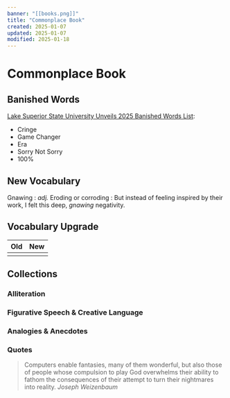 ```yaml
---
banner: "[[books.png]]"
title: "Commonplace Book"
created: 2025-01-07
updated: 2025-01-07
modified: 2025-01-18
---
```


# Commonplace Book

## Banished Words

[Lake Superior State University Unveils 2025 Banished Words List](https://www.lssu.edu/lake-superior-state-university-unveils-2025-banished-words-list/):
- Cringe
- Game Changer
- Era
- Sorry Not Sorry
- 100%

## New Vocabulary

Gnawing
: _adj._ Eroding or corroding
	: But instead of feeling inspired by their work, I felt this deep, _gnawing_ negativity.

## Vocabulary Upgrade

| Old | New |
| --- | --- |
|     |     |

## Collections

### Alliteration

### Figurative Speech & Creative Language

### Analogies & Anecdotes

### Quotes

> Computers enable fantasies, many of them wonderful, but also those of people whose compulsion to play God overwhelms their ability to fathom the consequences of their attempt to turn their nightmares into reality.
> <cite>Joseph Weizenbaum</cite>

